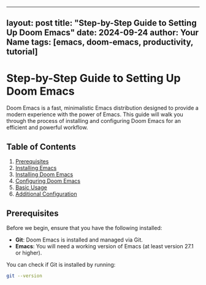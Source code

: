 
---
layout: post
title: "Step-by-Step Guide to Setting Up Doom Emacs"
date: 2024-09-24
author: Your Name
tags: [emacs, doom-emacs, productivity, tutorial]
---

# Step-by-Step Guide to Setting Up Doom Emacs

Doom Emacs is a fast, minimalistic Emacs distribution designed to provide a modern experience with the power of Emacs. This guide will walk you through the process of installing and configuring Doom Emacs for an efficient and powerful workflow.

## Table of Contents
1. [Prerequisites](#prerequisites)
2. [Installing Emacs](#installing-emacs)
3. [Installing Doom Emacs](#installing-doom-emacs)
4. [Configuring Doom Emacs](#configuring-doom-emacs)
5. [Basic Usage](#basic-usage)
6. [Additional Configuration](#additional-configuration)

## Prerequisites

Before we begin, ensure that you have the following installed:

- **Git**: Doom Emacs is installed and managed via Git.
- **Emacs**: You will need a working version of Emacs (at least version 27.1 or higher).

You can check if Git is installed by running:
```bash
git --version

